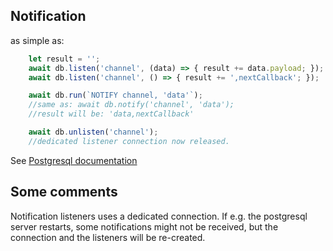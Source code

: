 ## Notification
as simple as:
```js
    let result = '';
    await db.listen('channel', (data) => { result += data.payload; });
    await db.listen('channel', () => { result += ',nextCallback'; });

    await db.run(`NOTIFY channel, 'data'`);
    //same as: await db.notify('channel', 'data');
    //result will be: 'data,nextCallback'

    await db.unlisten('channel'); 
    //dedicated listener connection now released.
```

See [Postgresql documentation](https://www.postgresql.org/docs/current/sql-notify.html)

## Some comments
Notification listeners uses a dedicated connection. If e.g. the postgresql server restarts, some notifications might not be received, but the connection and the listeners will be re-created.
